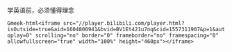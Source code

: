学英语前，必须懂得理念

`Gmeek-html<iframe src="//player.bilibili.com/player.html?isOutside=true&aid=1604800941&bvid=BV1Et421u7nq&cid=1557311907&p=1&autoplay=0" scrolling="no" border="0" frameborder="no" framespacing="0" allowfullscreen="true" width="100%" height="460px"></iframe>`
